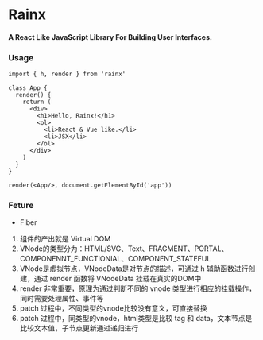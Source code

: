 # Rainx

#### A React Like JavaScript Library For Building User Interfaces.

### Usage

```
import { h, render } from 'rainx'

class App {
  render() {
    return (
      <div>
        <h1>Hello, Rainx!</h1>
        <ol>
          <li>React & Vue like.</li>
          <li>JSX</li>
        </ol>
      </div>
    )
  }
}

render(<App/>, document.getElementById('app'))
```

### Feture

+ Fiber

1. 组件的产出就是 Virtual DOM
2. VNode的类型分为：HTML/SVG、Text、FRAGMENT、PORTAL、COMPONENNT_FUNCTIONIAL、COMPONENT_STATEFUL
3. VNode是虚拟节点，VNodeData是对节点的描述，可通过 h 辅助函数进行创建，通过 render 函数将 VNodeData 挂载在真实的DOM中
4. render 非常重要，原理为通过判断不同的 vnode 类型进行相应的挂载操作，同时需要处理属性、事件等
5. patch 过程中，不同类型的vnode比较没有意义，可直接替换
6. patch 过程中，同类型的vnode，html类型是比较 tag 和 data，文本节点是比较文本值，子节点更新通过递归进行
